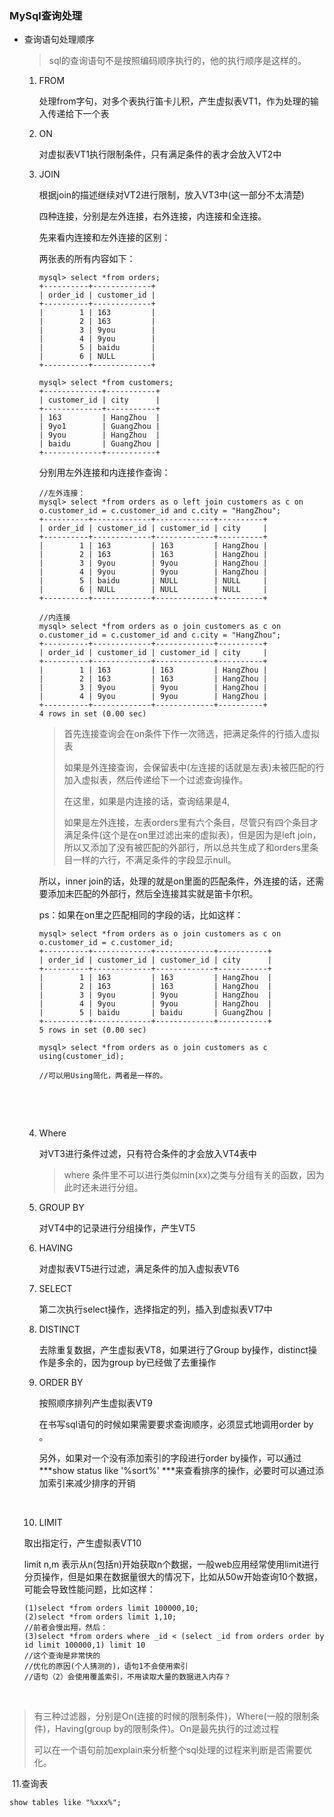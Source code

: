 ### MySql查询处理

- 查询语句处理顺序

  > sql的查询语句不是按照编码顺序执行的，他的执行顺序是这样的。

  1. FROM

     处理from字句，对多个表执行笛卡儿积，产生虚拟表VT1，作为处理的输入传递给下一个表

  2. ON

     对虚拟表VT1执行限制条件，只有满足条件的表才会放入VT2中

  3. JOIN

     根据join的描述继续对VT2进行限制，放入VT3中(这一部分不太清楚)

     四种连接，分别是左外连接，右外连接，内连接和全连接。

     先来看内连接和左外连接的区别：

     两张表的所有内容如下：

     ```
     mysql> select *from orders;
     +----------+-------------+
     | order_id | customer_id |
     +----------+-------------+
     |        1 | 163         |
     |        2 | 163         |
     |        3 | 9you        |
     |        4 | 9you        |
     |        5 | baidu       |
     |        6 | NULL        |
     +----------+-------------+

     mysql> select *from customers;
     +-------------+-----------+
     | customer_id | city      |
     +-------------+-----------+
     | 163         | HangZhou  |
     | 9yo1        | GuangZhou |
     | 9you        | HangZhou  |
     | baidu       | GuangZhou |
     +-------------+-----------+
     ```

     分别用左外连接和内连接作查询：

     ```
     //左外连接：
     mysql> select *from orders as o left join customers as c on o.customer_id = c.customer_id and c.city = "HangZhou";
     +----------+-------------+-------------+----------+
     | order_id | customer_id | customer_id | city     |
     +----------+-------------+-------------+----------+
     |        1 | 163         | 163         | HangZhou |
     |        2 | 163         | 163         | HangZhou |
     |        3 | 9you        | 9you        | HangZhou |
     |        4 | 9you        | 9you        | HangZhou |
     |        5 | baidu       | NULL        | NULL     |
     |        6 | NULL        | NULL        | NULL     |
     +----------+-------------+-------------+----------+

     //内连接
     mysql> select *from orders as o join customers as c on o.customer_id = c.customer_id and c.city = "HangZhou";
     +----------+-------------+-------------+----------+
     | order_id | customer_id | customer_id | city     |
     +----------+-------------+-------------+----------+
     |        1 | 163         | 163         | HangZhou |
     |        2 | 163         | 163         | HangZhou |
     |        3 | 9you        | 9you        | HangZhou |
     |        4 | 9you        | 9you        | HangZhou |
     +----------+-------------+-------------+----------+
     4 rows in set (0.00 sec)
     ```

     > 首先连接查询会在on条件下作一次筛选，把满足条件的行插入虚拟表
     >
     > 如果是外连接查询，会保留表中(左连接的话就是左表)未被匹配的行加入虚拟表，然后传递给下一个过滤查询操作。
     >
     > 在这里，如果是内连接的话，查询结果是4,
     >
     > 如果是左外连接，左表orders里有六个条目，尽管只有四个条目才满足条件(这个是在on里过滤出来的虚拟表)，但是因为是left join，所以又添加了没有被匹配的外部行，所以总共生成了和orders里条目一样的六行，不满足条件的字段显示null。

     所以，inner join的话，处理的就是on里面的匹配条件，外连接的话，还需要添加未匹配的外部行，然后全连接其实就是笛卡尔积。

     ps：如果在on里之匹配相同的字段的话，比如这样：

     ```
     mysql> select *from orders as o join customers as c on o.customer_id = c.customer_id;
     +----------+-------------+-------------+-----------+
     | order_id | customer_id | customer_id | city      |
     +----------+-------------+-------------+-----------+
     |        1 | 163         | 163         | HangZhou  |
     |        2 | 163         | 163         | HangZhou  |
     |        3 | 9you        | 9you        | HangZhou  |
     |        4 | 9you        | 9you        | HangZhou  |
     |        5 | baidu       | baidu       | GuangZhou |
     +----------+-------------+-------------+-----------+
     5 rows in set (0.00 sec)

     mysql> select *from orders as o join customers as c using(customer_id);

     //可以用Using简化，两者是一样的。
     ```

     ​

     ​

  4. Where

     对VT3进行条件过滤，只有符合条件的才会放入VT4表中

     > where 条件里不可以进行类似min(xx)之类与分组有关的函数，因为此时还未进行分组。

  5. GROUP BY

     对VT4中的记录进行分组操作，产生VT5

  6. HAVING

     对虚拟表VT5进行过滤，满足条件的加入虚拟表VT6

  7. SELECT

     第二次执行select操作，选择指定的列，插入到虚拟表VT7中

  8. DISTINCT

     去除重复数据，产生虚拟表VT8，如果进行了Group by操作，distinct操作是多余的，因为group by已经做了去重操作

  9. ORDER BY

     按照顺序排列产生虚拟表VT9

     在书写sql语句的时候如果需要要求查询顺序，必须显式地调用order by 。

     另外，如果对一个没有添加索引的字段进行order by操作，可以通过 ***show status like '%sort%' ***来查看排序的操作，必要时可以通过添加索引来减少排序的开销

     ​

  10. LIMIT

    取出指定行，产生虚拟表VT10

    limit n,m 表示从n(包括n)开始获取n个数据，一般web应用经常使用limit进行分页操作，但是如果在数据量很大的情况下，比如从50w开始查询10个数据，可能会导致性能问题，比如这样：

    ```
    (1)select *from orders limit 100000,10;
    (2)select *from orders limit 1,10;
    //前者会慢出翔，然后：
    (3)select *from orders where _id < (select _id from orders order by id limit 100000,1) limit 10
    //这个查询是非常快的
    //优化的原因(个人猜测的)，语句1不会使用索引
    //语句（2）会使用覆盖索引，不用读取大量的数据进入内存？
    ```

    ​

> 有三种过滤器，分别是On(连接的时候的限制条件)，Where(一般的限制条件)，Having(group by的限制条件)。On是最先执行的过滤过程
>
> 可以在一个语句前加explain来分析整个sql处理的过程来判断是否需要优化。

​	11.查询表

```
show tables like "%xxx%";
```

